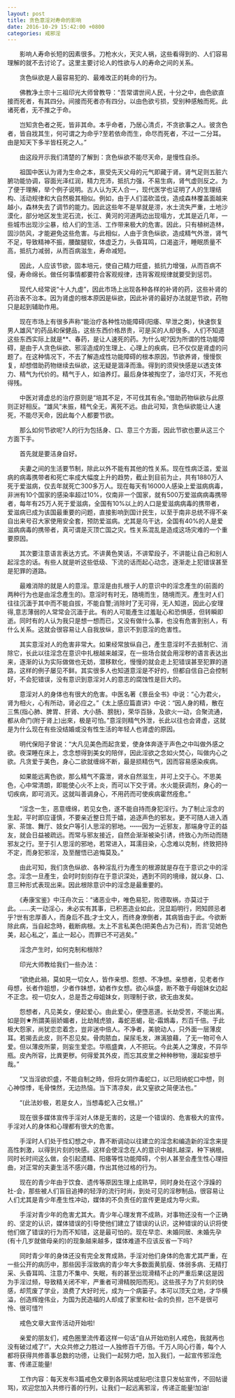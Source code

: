 ```yaml
---
layout: post
title: 贪色意淫对寿命的影响
date: 2016-10-29 15:42:00 +0800
categories: 戒邪淫
---
```


　　影响人寿命长短的因素很多。刀枪水火，天灾人祸，这些看得到的、人们容易理解的就不去讨论了。这里主要讨论人的性欲与人的寿命之间的关系。
　　贪色纵欲是人最容易犯的、最难改正的耗命的行为。
　　佛教净土宗十三祖印光大师曾教导：“吾常谓世间人民，十分之中，由色欲直接而死者，有其四分。间接而死者亦有四分。以由色欲亏损，受别种感触而死。此诸死者，无不推之于命。
　　岂知贪色者之死，皆非其命。本乎命者，乃居心清贞，不贪欲事之人。彼贪色者，皆自戕其生，何可谓之为命乎?至若依命而生，命尽而死者，不过一二分耳。由是知天下多半皆枉死之人。”
　　由这段开示我们清楚的了解到：贪色纵欲不能尽天命，是慢性自杀。
　　祖国中医认为肾为生命之本，禀受先天父母的元气即藏于肾。肾气足则五脏六腑功能协调，容面光泽红润，精力充沛，抵抗力强，不易生病，肾气虚则反之。为了便于理解，举个例子说明。古人认为天人合一，现代医学也证明了人的生理结构、活动规律和大自然极其相似。例如，由于人们滥砍滥伐，造成森林覆盖面越来越小，森林失去了调节的能力。因此这些年不是旱就是涝，水土流失严重，土地沙漠化，部分地区发生泥石流，长江、黄河的河道两边出现塌方，尤其是近几年，一些城市出现沙尘暴，给人们的生活、工作带来极大的危害。因此，只有植树造林，固沙防风，才能避免这些危害。与此相似，人由于贪色纵欲，造成精气外泄，肾气不足，导致精神不振，腰酸腿软，体虚乏力，头昏耳鸣，口渴盗汗，睡眠质量不高，抵抗力减弱，从而百病滋生，寿命减短。
　　因此，人应该节欲，固本培元，使自己精力旺盛，抵抗力增强，从而百病不侵，寿命绵长。做任何事情都要符合客观规律，违背客观规律就要受到惩罚。
　　现代人经常说“十人九虚”，因此市场上出现各种各样的补肾的药，这些补肾的药治表不治本。因为肾虚的根本原因是纵欲，因此补肾的最好办法就是节欲，药物只是起到辅助作用。
　　现在市场上有很多声称“能治疗各种性功能障碍(阳痿、早泄之类)，快速恢复男人雄风”的药品和保健品，这些东西价格昂贵，可是买的人却很多。人们不知道这些东西实际上就是**、春药，是让人速死的药。为什么呢?因为所谓的性功能障碍，是由于人贪色纵欲、邪淫造成的生理上、心理上的疾病，已不仅仅是肾虚的问题了。在这种情况下，不去了解造成性功能障碍的根本原因，节欲养肾，慢慢恢复，却想借助药物继续去纵欲，这无疑是涸泽而渔。得到的须臾快感是以透支体力、精气为代价的。精气于人，如油养灯。最后身体被掏空了，油尽灯灭，不死也得残。
　　中医对肾虚总的治疗原则是“培其不足，不可伐其有余。”借助药物纵欲与此原则正好相反。“雄风”未振，精气全无，离死不远。由此可知，贪色纵欲能让人速死，不能尽天命，因此每个人都要节欲。
　　那么如何节欲呢?人的行为包括身、口、意三个方面，因此节欲也要从这三个方面下手。
　　首先就是要洁身自好。
　　夫妻之间的生活要节制，除此以外不能有其他的性关系。现在性病泛滥，爱滋病的病毒携带者和死亡率成大幅度上升的趋势，截止到目前为止，共有1880万人死于爱滋病，仅去年就死亡300多万人。现在每天有16000人感染上爱滋病病毒，非洲有10个国家的感染率超过10%，仅南非一个国家，就有500万爱滋病病毒携带者，每年有25万人死于爱滋病，全国有10%以上的人口是爱滋病病毒的携带者，爱滋病已成为该国最重要的问题，直接影响到国计民生，以至于南非总统不得不亲自出来号召大家使用安全套，预防爱滋病。尤其是乌干达，全国有40%的人是爱滋病病毒的携带者，真可谓是灭顶亡国之灾。性关系混乱是造成这场灾难的一个重要原因。
　　其次要注意语言表达方式。不讲黄色笑话，不讲荤段子，不讲能让自己和别人起淫念的话。有些人就是听这些低级、下流的话而起心动念，逐渐走上犯错误甚至是犯罪的道路。
　　最难消除的就是人的意淫。意淫是由扎根于人的意识中的淫念產生的(前面的两种行为也是由淫念產生的)。意淫时有时无，随境而生，随境而灭。產生时人们往往沉湎于其中而不能自拔，不能自警;消除时了无可得，无人知道，因此心安理得,意志薄弱的人常常会沉湎于此。有的人可能產生过羞耻心和恐惧感，但转瞬即逝。同时有的人认为我只是想一想而已，又没有做什么事，也没有危害到别人，有什么关系。这就会很容易让人自我放纵，意识不到意淫的危害性。
　　其实意淫对人的危害非常大。如果经常放纵自己，產生意淫时不去抵制它、消除它，长此以往淫念在意识中扎根越来越深，在一些场合就会用淫秽的语言表达出来，逐渐的认为实际做做也无妨，潜移默化，慢慢的就会走上犯错误甚至犯罪的道路，这样的例子屡见不鲜。其实很多人也知道意淫是不好的，但都自信自己会控制好，不会犯错误，没有意识到意淫对人的意志的腐蚀性是巨大的。
　　意淫对人的身体也有很大的危害。中医名著《景岳全书》中说：“心为君火，肾为相火，心有所动，肾必应之。”《太上感应篇直讲》中说：“因人身的精，散在三焦(指心肺、脾胃、肝肾、大小肠、膀胱)，荣华百脉，及欲火一动，合聚流通，都从命门(附于肾上)出來，极是可怕。”意淫则精气外泄，长此以往也会肾虚，这就是为什么现在有些没结婚或没有性生活的年轻人也肾虚的原因。
　　明代保阳子曾说：“大凡见美色而起贪爱，使身体奔逐于声色之中叫做外感之欲。夜深睡在床上，念念想得到美女的陪伴，因此淫欲之念如火焚心，叫做内心之欲。凡贪爱于美色，身心二欲就缠绵不断，最是损精伤气，因而容易感染疾病。
　　如果能远离色欲，那么精气不露泄，肾水自然滋生，并可上交于心。不思美色，心中常清朗，即能使心火不上炎，而可以下交于肾。水火能获调剂，身心的一切疾病，即可消灭。这就叫善调身心，不用药而可使疾病霍然痊愈。”
　　“淫念一生，恶意缠绵，若见女色，遂不能自持而身犯淫行。为了制止淫念的生起，平时即应谨慎，不要亲近整日荒于嬉，追逐声色的邪友。更不可随人进入酒家、茶馆、舞厅、妓女户等引人思淫的邪地。┅┅因为一近邪友，那端身守正的益友，就会日益被疏远。而常与邪友接近，自然会渐渐被染引诱，终致心为所动而随邪友之行。至于引人思淫的邪地，若常进入，耳濡目染，心念难以克制，终致把持不定，而身犯邪淫，及至醒悟已追悔莫及。”
　　由此可知，我们贪色纵欲、各种淫乱行为產生的根源就是存在于意识之中的淫念。淫念一旦產生，会时时刻刻存在于意识深处，遇到不同的境缘，就以身、口、意三种形式表现出来。因此根除意识中的淫念是最重要的。
　　《寿康宝鉴》中汪舟次云：“诸恶业中，唯色易犯，败德取祸，亦莫过于此。……夫一动淫心，未必实有其事，已积恶造业如此，況显蹈明行，罔知顾忌者乎?世有忠厚善人，而身后不昌;才士文人，而终身潦倒者，其病皆由于此。今欲断除此病，当自起念時，截断病根。太上不言私美色(把美色占为己有)，而言‘见她色美，起心私之’，盖止一起心，而罪已不可逃矣。”
　　淫念产生时，如何克制和根除?
　　印光大师教给我们一些办法：
　　“欲绝此禍，莫如見一切女人，皆作亲想、怨想、不净想。亲想者，见老者作母想，长者作姐想，少者作妹想，幼者作女想。欲心纵盛，断不敢于母姐妹女边起不正念。视一切女人，总是吾之母姐妹女，则理制于欲，欲无由发矣。
　　怨想者，凡见美女，便起爱心。由此爱心，便墮恶道。长劫受苦，不能出离。如是则★所謂美丽娇媚者，比劫賊虎狼，毒蛇恶蝎，砒-霜鴆毒，烈百千倍。于此极大怨家，尚犹恋恋着念，豈非迷中倍人。不净者，美貌动人，只外面一层薄皮耳。若揭去此皮，则不忍见矣。骨肉脓血，屎尿毛发，淋漓狼藉，了无一物可令人爱。但以薄皮所蒙，则妄生爱恋。华瓶盛粪，人不把玩。今此美人之薄皮，不异华瓶。皮內所容，比粪更秽。何得爱其外皮，而忘其皮里之种种秽物，漫起妄想乎哉。”
　　“又当淫欲炽盛，不能自制之時，但将女阴作毒蛇口，以已阳纳蛇口中想，则心神惊悸，毛骨悚然，无边热恼。当下清凉矣，此又窒欲之简便法也。”
　　“(此法妙极，若是女人，当想毒蛇入己女根。)”
　　现在很多媒体宣传手淫对人体是无害的，这是一个错误的、危害极大的宣传。手淫对人的身体和心理都有很大的危害。
　　手淫时人们处于性幻想之中，靠不断调动以往建立的淫念和编造新的淫念来提高性刺激，以得到片刻的快感。这样会使淫念在人的意识中越扎越深，种下祸根。同时长时间这么做，会引起遗精、阳痿等性功能障碍，个别人甚至会產生性心理扭曲，对正常的夫妻生活不感兴趣，作出其他过格的行为。
　　现在的青少年由于饮食、遗传等原因生理上成熟早，同时身处在这个浮躁的社-会，那些被人们盲目追捧的轻浮的流行时尚，到处可见的淫秽制品，很容易让人们尤其是青少年產生性冲动，媒体的不负责任的宣传更是成为导火索。
　　手淫对青少年的危害尤其大。青少年心理发育不成熟，对事物还没有一个正确的、坚定的认识，媒体错误的引导使他们建立了错误的认识，这种错误的认识将使他们做了错误的行为而不知错，这是最可怕的。现在早恋、未婚同居、未婚先孕(有十几岁就做母亲的)的现象越来越多，媒体难道不应该反省一下吗?
　　同时青少年的身体还没有完全发育成熟，手淫对他们身体的危害尤其严重，在一些公开的病历中，那些因手淫致病的青少年大多数面黄肌瘦、体弱多病、无精打采、头昏耳鸣、注意力不集中、失眠，有的甚至出现滑精不止的严重后果(这是因为手淫过频，导致精关闭不牢，严重者可滑精脱阳而死)。这些孩子为了片刻的快感，却荒废了学业，浪费了大好时光，成为一个病篓子。本可以顶天立地，才华横溢，创造辉煌伟业，为国为民造福的人却成了家里和社-会的负担，岂不是很可怜、很可惜?!
　　戒色文章大宣传活动开始啦!
　　亲爱的朋友们，戒色圈里流传着这样一句话“自从开始劝别人戒色，我就再也没有破过戒了!”，大众共修之力胜过一人独修百千万倍。千万人同心行善，每个人都将获得共修善事总数的功德，让我们一起努力吧，加入我们，一起宣传邪淫危害、传递正能量!
　　工作内容：每天发布3篇戒色文章到各网站或贴吧(注意只发帖宣传，不回帖谩骂)，欢迎您加入共修行善的行列，让我们一起远离邪淫，传递正能量!加油!